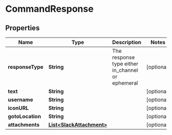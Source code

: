 

# CommandResponse


## Properties

| Name | Type | Description | Notes |
|------------ | ------------- | ------------- | -------------|
|**responseType** | **String** | The response type either in_channel or ephemeral |  [optional] |
|**text** | **String** |  |  [optional] |
|**username** | **String** |  |  [optional] |
|**iconURL** | **String** |  |  [optional] |
|**gotoLocation** | **String** |  |  [optional] |
|**attachments** | [**List&lt;SlackAttachment&gt;**](SlackAttachment.md) |  |  [optional] |




